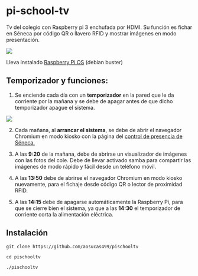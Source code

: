# pi-school-tv  

Tv del colegio con Raspberry pi 3 enchufada por HDMI. 
Su función es fichar en Séneca por código QR o llavero RFID y mostrar imágenes en modo presentación.

![](https://www.kubii.es/7147-large_default/raspberry-pi-3-modelo-b-1-gb-kubii.jpg)

Lleva instalado [Raspberry Pi OS](https://www.raspberrypi.org/software/operating-systems/#raspberry-pi-os-32-bit) (debian buster) 

## Temporizador y funciones:

1. Se enciende cada día con un **temporizador** en la pared que le da corriente por la mañana y se debe de apagar antes de que dicho temporizador apague el sistema.

![](https://images-na.ssl-images-amazon.com/images/I/41c3xcYQaFL.__AC_SY300_QL70_ML2_.jpg)

2. Cada mañana, al **arrancar el sistema**, se debe de abrir el navegador Chromium en modo kiosko con la página del [control de presencia de Séneca.](https://seneca.juntadeandalucia.es/controldepresencia/) 

3. A las **9:20** de la mañana, debe de abrirse un visualizador de imágenes con las fotos del cole. Debe de llevar activado samba para compartir las imágenes de modo rápido y fácil desde un teléfono móvil.

4. A las **13:50** debe de abrirse el navegador Chromium en modo kiosko nuevamente, para el fichaje desde código QR o lector de proximidad RFID. 

5. A las **14:15** debe de apagarse automáticamente la Raspberry Pi, para que se cierre bien el sistema, ya que a las **14:30** el temporizador de corriente corta la alimentación eléctrica.

## Instalación

`git clone https://github.com/aosucas499/pischooltv`

`cd pischooltv`

`./pischooltv`

